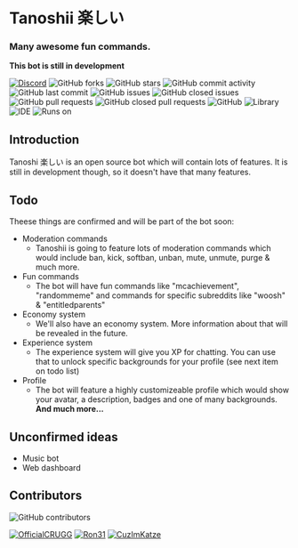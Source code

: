 # Tanoshii 楽しい
### Many awesome fun commands.
**This bot is still in development**

[![Discord](https://img.shields.io/discord/449982492511043625.svg?style=for-the-badge&label=Discord)](https://discord.gg/WvfVZ8T) ![GitHub forks](https://img.shields.io/github/forks/tanoshiibot/tanoshii.svg?label=Forks&style=for-the-badge) ![GitHub stars](https://img.shields.io/github/stars/tanoshiibot/tanoshii.svg?style=for-the-badge) ![GitHub commit activity](https://img.shields.io/github/commit-activity/w/tanoshiibot/tanoshii.svg?style=for-the-badge) ![GitHub last commit](https://img.shields.io/github/last-commit/tanoshiibot/tanoshii.svg?style=for-the-badge)
![GitHub issues](https://img.shields.io/github/issues/tanoshiibot/tanoshii.svg?style=for-the-badge) ![GitHub closed issues](https://img.shields.io/github/issues-closed-raw/tanoshiibot/tanoshii.svg?style=for-the-badge) ![GitHub pull requests](https://img.shields.io/github/issues-pr-raw/tanoshiibot/tanoshii.svg?style=for-the-badge) ![GitHub closed pull requests](https://img.shields.io/github/issues-pr-closed-raw/tanoshiibot/tanoshii.svg?style=for-the-badge)
![GitHub](https://img.shields.io/github/license/tanoshiibot/tanoshii.svg?style=for-the-badge) ![Library](https://img.shields.io/badge/Library-discord.js-blue.svg?style=for-the-badge) ![IDE](https://img.shields.io/badge/Made%20with-Webstorm%20%26%20Atom-blue.svg?style=for-the-badge) ![Runs on](https://img.shields.io/badge/Runs%20on-node.js-brightgreen.svg?style=for-the-badge)

## Introduction
Tanoshi 楽しい is an open source bot which will contain lots of features. It is still in development though, so it doesn't have that many features.

## Todo
Theese things are confirmed and will be part of the bot soon:
* Moderation commands
	* Tanoshii is going to feature lots of moderation commands which would include ban, kick, softban, unban, mute, unmute, purge & much more.
* Fun commands
	* The bot will have fun commands like "mcachievement", "randommeme" and commands for specific subreddits like "woosh" & "entitledparents"
* Economy system
	* We'll also have an economy system. More information about that will be revealed in the future.
* Experience system
	* The experience system will give you XP for chatting. You can use that to unlock specific backgrounds for your profile (see next item on todo list)
* Profile
	* The bot will feature a highly customizeable profile which would show your avatar, a description, badges and one of many backgrounds.
**And much more...**

## Unconfirmed ideas
* Music bot
* Web dashboard

## Contributors
![GitHub contributors](https://img.shields.io/github/contributors/tanoshiibot/tanoshii.svg?style=social)

[![OfficialCRUGG](https://avatars2.githubusercontent.com/u/25248999?s=32&v=4)](https://github.com/OfficialCRUGG "OfficialCRUGG")
[![Ron31](https://avatars2.githubusercontent.com/u/30264441?s=32&v=4)](https://github.com/OfficialCRUGG "OfficialCRUGG")
[![CuzImKatze](http://cdn.crugg.de/files/github-x32.png)](https://github.com/CuzImKatze "CuzImKatze")
